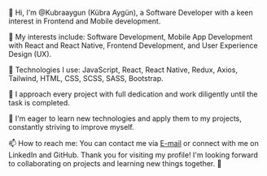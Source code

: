 👋 Hi, I'm @Kubraaygun (Kübra Aygün), a Software Developer with a keen interest in Frontend and Mobile development.

👀 My interests include: Software Development, Mobile App Development with React and React Native, Frontend Development, and User Experience Design (UX).

🌱 Technologies I use: JavaScript, React, React Native, Redux, Axios, Tailwind, HTML, CSS, SCSS, SASS, Bootstrap.

💞️ I approach every project with full dedication and work diligently until the task is completed.

🌱 I'm eager to learn new technologies and apply them to my projects, constantly striving to improve myself.

📫 How to reach me: You can contact me via [E-mail](mailto:kubraaygun@outlook.com.tr) or connect with me on LinkedIn and GitHub. Thank you for visiting my profile! I'm looking forward to collaborating on projects and learning new things together. 🚀



